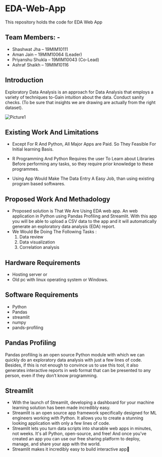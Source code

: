 # EDA-Web-App
This repository holds the code for EDA Web App

## Team Members: - 
  - Shashwat Jha – 19MIM10111
  - Aman Jain – 19MIM10064 (Leader)
  - Priyanshu Shukla – 19MIM10043 (Co-Lead)
  - Ashraf Shaikh – 19MIM10116

## Introduction

Exploratory Data Analysis is an approach for Data Analysis that employs a variety of techniques to-Gain intuition about the data. Conduct sanity checks. (To be sure that insights we are drawing are actually from the right dataset).

![Picture1](https://user-images.githubusercontent.com/41456447/189622821-4583f537-b35a-45ad-99fe-d994d0099009.png)

## Existing Work And Limitations

  - Except For R And Python, All Major Apps are Paid. So They Feasible For Initial learning Basis.

  - R Programming And Python Requires the user To Learn about Libraries Before performing any tasks, so they require prior knowledge to these programmes.

  - Using App Would Make The Data Entry A Easy Job, than using existing program based softwares.
  
## Proposed Work And Methadology

  - Proposed solution is That We Are Using EDA web app. An web application  in Python using Pandas Profiling and Streamlit. With this app you will be able to upload a    CSV data to the app and it will automatically generate an exploratory data analysis (EDA) report.
  - We Would Be Doing The Following Tasks :
    1. Data review
    2. Data visualization
    3. Correlation analysis
    
## Hardware Requirements

  - Hosting server or 
  - Old pc with linux operating system or Windows.
  
## Software Requirements

  - Python
  - Pandas
  - streamlit
  - numpy
  - pands-profiling

## Pandas Profiling

Pandas profiling is an open source Python module with which we can quickly do an exploratory data analysis with just a few lines of code. Besides, if this is not enough to convince us to use this tool, it also generates interactive reports in web format that can be presented to any person, even if they don’t know programming.

## Streamlit
  - With the launch of Streamlit, developing a dashboard for your machine learning solution has been made incredibly easy.
  - Streamlit is an open source app framework specifically designed for ML engineers working with Python. It allows you to create a stunning looking application with only a few lines of code.
  - Streamlit lets you turn data scripts into sharable web apps in minutes, not weeks. It's all Python, open-source, and free! And once you've created an app you can use our free sharing platform to deploy, manage, and share your app with the world.
  - Streamlit makes it incredibly easy to build interactive app


    



